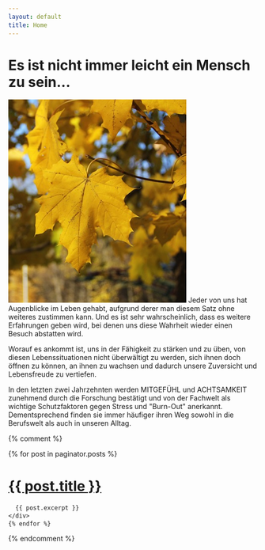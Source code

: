 ```yaml
---
layout: default
title: Home
---
```



<h1 class="space-below-1">Es ist nicht immer leicht ein Mensch zu sein...</h1>


![Bild zur Home Page](/images/home.jpg)
Jeder von uns hat Augenblicke im Leben gehabt, aufgrund derer man diesem Satz ohne weiteres zustimmen kann.
Und es ist sehr wahrscheinlich, dass es weitere Erfahrungen geben wird, bei denen uns diese Wahrheit wieder einen Besuch abstatten wird.

Worauf es ankommt ist, uns in der Fähigkeit zu stärken und zu üben, von diesen Lebenssituationen nicht überwältigt zu werden, sich ihnen doch öffnen zu können, an ihnen zu wachsen und dadurch unsere Zuversicht und Lebensfreude zu vertiefen.

In den letzten zwei Jahrzehnten werden MITGEFÜHL und ACHTSAMKEIT zunehmend durch die Forschung bestätigt und von der Fachwelt als wichtige Schutzfaktoren gegen Stress und "Burn-Out" anerkannt. Dementsprechend finden sie immer häufiger ihren Weg sowohl in die Berufswelt als auch in unseren Alltag.




{% comment %}
  <div class="posts">
    {% for post in paginator.posts %}
    <div class="post">
      <h1 class="post-title">
        <a href="{{ post.url }}">
          {{ post.title }}
        </a>
      </h1>

      {{ post.excerpt }}
    </div>
    {% endfor %}
  </div>
{% endcomment %}
